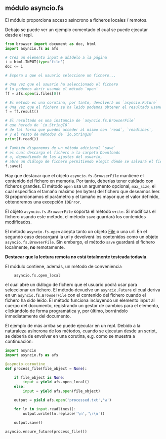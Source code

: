 módulo **asyncio.fs**
-----------------------
El módulo proporciona acceso asíncrono a ficheros locales / remotos.


Debajo se puede ver un ejemplo comentado el cual se puede ejecutar desde el repl.

```python
from browser import document as doc, html
import asyncio.fs as afs

# Crea un elemento input & añádelo a la página
i = html.INPUT(type='file')
doc <= i

# Espera a que el usuario seleccione un fichero...

# Una vez que el usuario ha seleccionado el fichero
# lo podemos abrir usando el método `open`
ff = afs.open(i.files[0])

# El método es una corutina, por tanto, devolverá un `asyncio.Future`
# Una vez que el fichero se ha leido podemos obtener el resultado usando:
f = ff.result()

# El resultado es una instancia de `asyncio.fs.BrowserFile`
# que hereda de `io.StringIO`
# de tal forma que puedes acceder al mismo con `read`, `readlines`,
# y el resto de métodos de `io.StringIO`
print(f.read())

# También disponemos de un método adicional `save`
# el cual descarga el fichero a la carpeta Downloads
# o, dependiendo de los ajustes del usuario,
# abre un diálogo de fichero permitiendo elegit dónde se salvará el fichero
f.save()
```

Hay que destacar que el objeto `asyncio.fs.BrowserFile`  mantiene el contenido del
fichero en memoria. Por tanto, deberías tener cuidado con ficheros grandes.
El método `open` usa un argumento opcional, `max_size`, el cual especifica 
el tamaño máximo (en bytes) del fichero que deseamos leer.
Si proporcionamos el parámetro y el tamaño es mayor que el valor definido, 
obtendremos una excepción `IOError`.

El objeto `asyncio.fs.BrowserFile` soporta el método `write`. Si modificas
el fichero usando este método, el método `save` guardará los contenidos modificados.

El método `asyncio.fs.open` acepta tanto un objeto [File](https://developer.mozilla.org/cs/docs/Web/API/File)
o una url. En el segundo caso descargará la url y devolverá los contenidos como
un objeto `asyncio.fs.BrowserFile`. Sin embargo, el método `save` guardará el 
fichero localmente, **no** remotamente.

**Destacar que la lectura remota no está totalmente testeada todavía.**


El módulo contiene, además, un método de conveniencia

```
    asyncio.fs.open_local
```

el cual abre un diálogo de fichero que el usuario podrá usar para seleccionar 
un fichero. El método devuelve un `asyncio.Future` el cual deriva en un
`asyncio.fs.BrowserFile` con el contenido del fichero cuando el fichero ha sido 
leído. El método funciona incluyendo un elemento input  al cuerpo del documento,
registrando un gestor de cambios para el elemento, clickándolo de forma
programática y, por último, borrándolo inmediatamente del documento.

El ejemplo de más arriba se puede ejecutar en un repl. Debido a la naturaleza
asíncrona de los métodos, cuando se ejecutan desde un script, se debería de
envolver en una corutina, e.g. como se muestra a continuación:


```python
import asyncio
import asyncio.fs as afs

@asyncio.coroutine
def process_file(file_object = None):

    if file_object is None:
        input = yield afs.open_local()
    else:
        input = yield afs.open(file_object)

    output = yield afs.open('processed.txt','w')

    for ln in input.readlines():
        output.write(ln.replace('\n','\r\n'))

    output.save()

asyncio.ensure_future(process_file())
```
